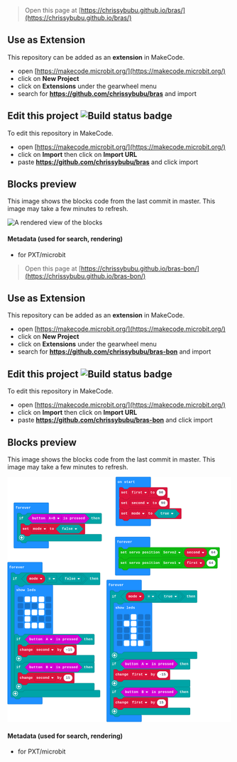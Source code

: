 
> Open this page at [https://chrissybubu.github.io/bras/](https://chrissybubu.github.io/bras/)

## Use as Extension

This repository can be added as an **extension** in MakeCode.

* open [https://makecode.microbit.org/](https://makecode.microbit.org/)
* click on **New Project**
* click on **Extensions** under the gearwheel menu
* search for **https://github.com/chrissybubu/bras** and import

## Edit this project ![Build status badge](https://github.com/chrissybubu/bras/workflows/MakeCode/badge.svg)

To edit this repository in MakeCode.

* open [https://makecode.microbit.org/](https://makecode.microbit.org/)
* click on **Import** then click on **Import URL**
* paste **https://github.com/chrissybubu/bras** and click import

## Blocks preview

This image shows the blocks code from the last commit in master.
This image may take a few minutes to refresh.

![A rendered view of the blocks](https://github.com/chrissybubu/bras/raw/master/.github/makecode/blocks.png)

#### Metadata (used for search, rendering)

* for PXT/microbit
<script src="https://makecode.com/gh-pages-embed.js"></script><script>makeCodeRender("{{ site.makecode.home_url }}", "{{ site.github.owner_name }}/{{ site.github.repository_name }}");</script>



> Open this page at [https://chrissybubu.github.io/bras-bon/](https://chrissybubu.github.io/bras-bon/)

## Use as Extension

This repository can be added as an **extension** in MakeCode.

* open [https://makecode.microbit.org/](https://makecode.microbit.org/)
* click on **New Project**
* click on **Extensions** under the gearwheel menu
* search for **https://github.com/chrissybubu/bras-bon** and import

## Edit this project ![Build status badge](https://github.com/chrissybubu/bras-bon/workflows/MakeCode/badge.svg)

To edit this repository in MakeCode.

* open [https://makecode.microbit.org/](https://makecode.microbit.org/)
* click on **Import** then click on **Import URL**
* paste **https://github.com/chrissybubu/bras-bon** and click import

## Blocks preview

This image shows the blocks code from the last commit in master.
This image may take a few minutes to refresh.

![A rendered view of the blocks](https://github.com/chrissybubu/bras-bon/raw/master/.github/makecode/blocks.png)

#### Metadata (used for search, rendering)

* for PXT/microbit
<script src="https://makecode.com/gh-pages-embed.js"></script><script>makeCodeRender("{{ site.makecode.home_url }}", "{{ site.github.owner_name }}/{{ site.github.repository_name }}");</script>
